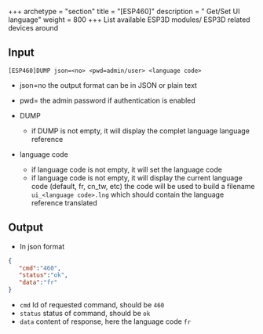 +++
archetype = "section"
title = "[ESP460]"
description = " Get/Set UI language"
weight = 800
+++
List available ESP3D modules/ ESP3D related devices around

## Input
`[ESP460]DUMP json=<no> <pwd=admin/user> <language code>`

* json=no
the output format
can be in JSON or plain text

* pwd=<admin password>
the admin password if authentication is enabled

* DUMP
    * if DUMP is not empty, it will display the complet language language reference

* language code
    * if language code is not empty, it will set the language code 
    * if language code is not empty, it will display the current language code (default, fr, cn_tw, etc) the code will be used to build a filename `ui_<language code>.lng` which should contain the language reference translated  



## Output

- In json format

```json
{
   "cmd":"460",
   "status":"ok",
   "data":"fr"
}
```

* `cmd` Id of requested command, should be `460`
* `status` status of command, should be `ok`
* `data` content of response, here the language code `fr` 


